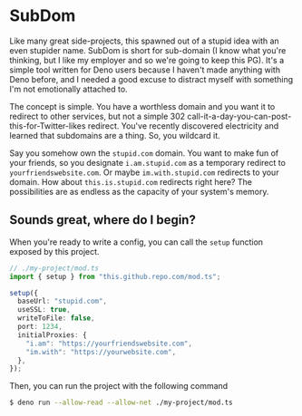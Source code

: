 # SubDom

Like many great side-projects, this spawned out of a stupid idea with an even stupider name. SubDom is short for sub-domain (I know what you're thinking, but I like my employer and so we're going to keep this PG). It's a simple tool written for Deno users because I haven't made anything with Deno before, and I needed a good excuse to distract myself with something I'm not emotionally attached to.

The concept is simple. You have a worthless domain and you want it to redirect to other services, but not a simple 302 call-it-a-day-you-can-post-this-for-Twitter-likes redirect. You've recently discovered electricity and learned that subdomains are a thing. So, you wildcard it.

Say you somehow own the `stupid.com` domain. You want to make fun of your friends, so you designate `i.am.stupid.com` as a temporary redirect to `yourfriendswebsite.com`. Or maybe `im.with.stupid.com` redirects to your domain. How about `this.is.stupid.com` redirects right here? The possibilities are as endless as the capacity of your system's memory.

## Sounds great, where do I begin?

When you're ready to write a config, you can call the `setup` function exposed by this project.

```typescript
// ./my-project/mod.ts
import { setup } from "this.github.repo.com/mod.ts";

setup({
  baseUrl: "stupid.com",
  useSSL: true,
  writeToFile: false,
  port: 1234,
  initialProxies: {
    "i.am": "https://yourfriendswebsite.com",
    "im.with": "https://yourwebsite.com",
  },
});
```

Then, you can run the project with the following command

```bash
$ deno run --allow-read --allow-net ./my-project/mod.ts
```

